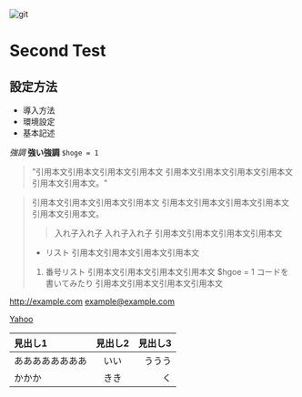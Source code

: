 ![git](https://git-scm.com/images/logos/downloads/Git-Logo-2Color.png)

# Second Test

## 設定方法

- 導入方法
- 環境設定
- 基本記述

*強調*
**強い強調**
`$hoge = 1`

> "引用本文引用本文引用本文引用本文
引用本文引用本文引用本文引用本文引用本文引用本文。"

> 引用本文引用本文引用本文引用本文
> 引用本文引用本文引用本文引用本文引用本文引用本文。
> > 入れ子入れ子
> > 入れ子入れ子
> 引用本文引用本文引用本文引用本文
> * リスト
> 引用本文引用本文引用本文引用本文
> 1. 番号リスト
> 引用本文引用本文引用本文引用本文
> $hgoe = 1 コードを書いてみたり
> 引用本文引用本文引用本文引用本文

<http://example.com>
<example@example.com>

[Yahoo](http://yahoo.co.jp)

|見出し1|見出し2|見出し3|
|:---|:---:|---:|
|ああああああああ|いい|ううう|
|かかか|きき|く|